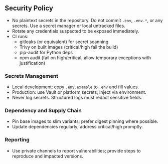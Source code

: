 ## Security Policy

- No plaintext secrets in the repository. Do not commit `.env`, `.env.*`, or any secrets. Use a secret manager or local untracked files.
- Rotate any credentials suspected to be exposed immediately.
- CI runs:
  - gitleaks (or equivalent) for secret scanning
  - Trivy on built images (critical/high fail the build)
  - pip-audit for Python deps
  - npm audit (fail on high/critical, allow temporary exceptions with justification)

### Secrets Management
- Local development: copy `.env.example` to `.env` and fill values.
- Production: use Vault or platform secrets; inject via environment.
- Never log secrets. Structured logs must redact sensitive fields.

### Dependency and Supply Chain
- Pin base images to slim variants; prefer digest pinning where possible.
- Update dependencies regularly; address critical/high promptly.

### Reporting
- Use private channels to report vulnerabilities; provide steps to reproduce and impacted versions.

